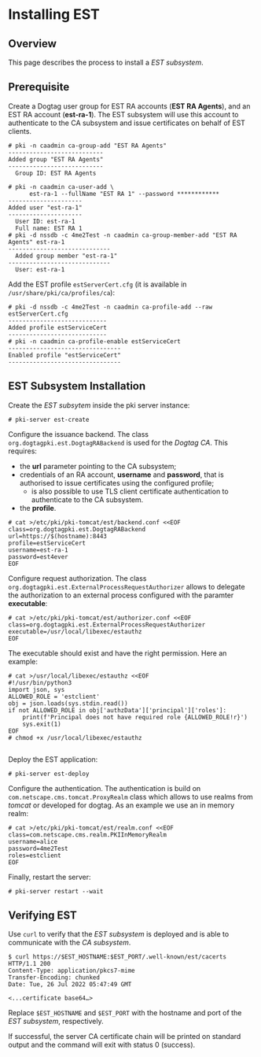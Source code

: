 Installing EST
==============

Overview
--------

This page describes the process to install a *EST subsystem*.


Prerequisite
--------------------------

Create a Dogtag user group for EST RA accounts (**EST RA Agents**), and an EST RA
account (**est-ra-1**). The EST subsystem will use this account to authenticate to
the CA subsystem and issue certificates on behalf of EST clients.

```
# pki -n caadmin ca-group-add "EST RA Agents"
---------------------------
Added group "EST RA Agents"
---------------------------
  Group ID: EST RA Agents

# pki -n caadmin ca-user-add \
      est-ra-1 --fullName "EST RA 1" --password ************
---------------------
Added user "est-ra-1"
---------------------
  User ID: est-ra-1
  Full name: EST RA 1
# pki -d nssdb -c 4me2Test -n caadmin ca-group-member-add "EST RA Agents" est-ra-1
-----------------------------
  Added group member "est-ra-1"
-----------------------------
  User: est-ra-1	    
```

Add the EST profile `estServerCert.cfg` (it is available in `/usr/share/pki/ca/profiles/ca`):

```
# pki -d nssdb -c 4me2Test -n caadmin ca-profile-add --raw estServerCert.cfg
----------------------------
Added profile estServiceCert
----------------------------
# pki -n caadmin ca-profile-enable estServiceCert
--------------------------------
Enabled profile "estServiceCert"
--------------------------------
```


EST Subsystem Installation
--------------------------

Create the *EST subsytem* inside the pki server instance:

```
# pki-server est-create
```

Configure the issuance backend. The class `org.dogtagpki.est.DogtagRABackend` is used for the *Dogtag CA*. This requires:

- the **url** parameter pointing to the CA subsystem;
- credentials of an RA account, **username** and **password**, that is authorised to issue certificates using the configured profile;
  - is also possible to use TLS client certificate authentication to authenticate to the CA subsystem.
- the **profile**.


```
# cat >/etc/pki/pki-tomcat/est/backend.conf <<EOF
class=org.dogtagpki.est.DogtagRABackend
url=https://$(hostname):8443
profile=estServiceCert
username=est-ra-1
password=est4ever
EOF
```

Configure request authorization. The class `org.dogtagpki.est.ExternalProcessRequestAuthorizer` allows to delegate the authorization to an external process configured with the paramter **executable**:

```
# cat >/etc/pki/pki-tomcat/est/authorizer.conf <<EOF
class=org.dogtagpki.est.ExternalProcessRequestAuthorizer
executable=/usr/local/libexec/estauthz
EOF
```

The executable should exist and have the right permission. Here an example:

```
# cat >/usr/local/libexec/estauthz <<EOF
#!/usr/bin/python3
import json, sys
ALLOWED_ROLE = 'estclient'
obj = json.loads(sys.stdin.read())
if not ALLOWED_ROLE in obj['authzData']['principal']['roles']:
    print(f'Principal does not have required role {ALLOWED_ROLE!r}')
    sys.exit(1)
EOF
# chmod +x /usr/local/libexec/estauthz
	
```

Deploy the EST application:

```
# pki-server est-deploy
```

Configure the authentication. The authentication is build on `com.netscape.cms.tomcat.ProxyRealm` class which allows to use realms from *tomcat* or developed for dogtag. As an example we use an in memory realm:

```
# cat >/etc/pki/pki-tomcat/est/realm.conf <<EOF
class=com.netscape.cms.realm.PKIInMemoryRealm
username=alice
password=4me2Test
roles=estclient
EOF
```

Finally, restart the server:

```
# pki-server restart --wait
```



Verifying EST
-----------------------------

Use `curl` to verify that the *EST subsystem* is deployed and is able to communicate with the *CA subsystem*.


```
$ curl https://$EST_HOSTNAME:$EST_PORT/.well-known/est/cacerts
HTTP/1.1 200
Content-Type: application/pkcs7-mime
Transfer-Encoding: chunked
Date: Tue, 26 Jul 2022 05:47:49 GMT

<...certificate base64…>

```
Replace `$EST_HOSTNAME` and `$EST_PORT` with the hostname and port of the *EST subsystem*, respectively.

If successful, the server CA certificate chain will be printed on standard output and the command will exit with status 0 (success).
